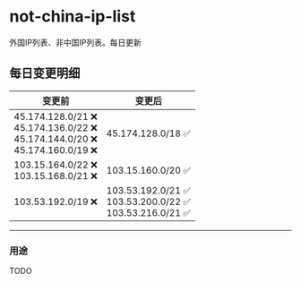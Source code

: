 # not-china-ip-list
外国IP列表、非中国IP列表。每日更新

每日变更明细
--------------------
|  变更前   | 变更后 |
|  ----  | ----  |
|  45.174.128.0/21 :x: <br> 45.174.136.0/22 :x: <br> 45.174.144.0/20 :x: <br> 45.174.160.0/19 :x: <br> | 45.174.128.0/18 :white_check_mark: | 
|  103.15.164.0/22 :x: <br> 103.15.168.0/21 :x: <br> | 103.15.160.0/20 :white_check_mark: | 
|  103.53.192.0/19 :x:  | 103.53.192.0/21 :white_check_mark: <br> 103.53.200.0/22 :white_check_mark: <br> 103.53.216.0/21 :white_check_mark: <br>  | 

--------------------
### 用途
TODO
